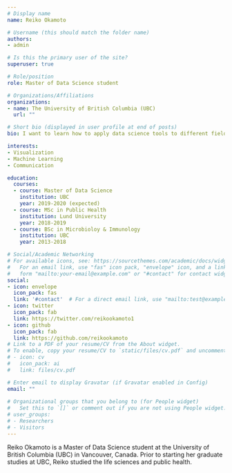 ```yaml
---
# Display name
name: Reiko Okamoto

# Username (this should match the folder name)
authors:
- admin

# Is this the primary user of the site?
superuser: true

# Role/position
role: Master of Data Science student

# Organizations/Affiliations
organizations:
- name: The University of British Columbia (UBC)
  url: ""

# Short bio (displayed in user profile at end of posts)
bio: I want to learn how to apply data science tools to different fields!

interests:
- Visualization
- Machine Learning
- Communication

education:
  courses:
  - course: Master of Data Science
    institution: UBC
    year: 2019-2020 (expected)
  - course: MSc in Public Health
    institution: Lund University
    year: 2018-2019
  - course: BSc in Microbioloy & Immunology
    institution: UBC
    year: 2013-2018

# Social/Academic Networking
# For available icons, see: https://sourcethemes.com/academic/docs/widgets/#icons
#   For an email link, use "fas" icon pack, "envelope" icon, and a link in the
#   form "mailto:your-email@example.com" or "#contact" for contact widget.
social:
- icon: envelope
  icon_pack: fas
  link: '#contact'  # For a direct email link, use "mailto:test@example.org".
- icon: twitter
  icon_pack: fab
  link: https://twitter.com/reikookamoto1
- icon: github
  icon_pack: fab
  link: https://github.com/reikookamoto
# Link to a PDF of your resume/CV from the About widget.
# To enable, copy your resume/CV to `static/files/cv.pdf` and uncomment the lines below.  
# - icon: cv
#   icon_pack: ai
#   link: files/cv.pdf

# Enter email to display Gravatar (if Gravatar enabled in Config)
email: ""
  
# Organizational groups that you belong to (for People widget)
#   Set this to `[]` or comment out if you are not using People widget.  
# user_groups:
# - Researchers
# - Visitors
---
```


Reiko Okamoto is a Master of Data Science student at the University of British Columbia (UBC) in Vancouver, Canada. Prior to starting her graduate studies at UBC, Reiko studied the life sciences and public health. 
